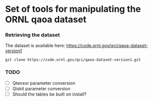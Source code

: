 # Set of tools for manipulating the ORNL qaoa dataset


### Retrieving the dataset

The dataset is available here: https://code.ornl.gov/qci/qaoa-dataset-version1

```
git clone https://code.ornl.gov/qci/qaoa-dataset-version1.git
```
### TODO

- [ ] Qtensor parameter conversion
- [ ] Qiskit parameter conversion
- [ ] Should the tables be built on install?
